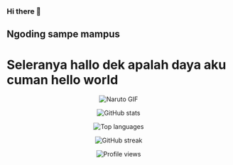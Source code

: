 ### Hi there 👋

## Ngoding sampe mampus
# Seleranya hallo dek apalah daya aku cuman hello world

<p align="center">
  <img src="https://media.giphy.com/media/EETZoyWldXgJ2/giphy.gif" alt="Naruto GIF">
</p>

<p align="center">
  <img src="https://github-readme-stats.vercel.app/api?username=dafaprasetya&show_icons=true&count_private=true" alt="GitHub stats" />
</p>
<p align="center">
  <img src="https://github-readme-stats.vercel.app/api/top-langs/?username=dafaprasetya&layout=compact&theme=tokyonight" alt="Top languages" />
</p>
<p align="center">
  <img src="https://streak-stats.demolab.com?user=dafaprasetya&theme=tokyonight&hide_border=true" alt="GitHub streak" />
</p>
<p align="center">
  <img src="https://komarev.com/ghpvc/?username=dafaprasetya&label=Profile%20views&color=0e75b6&style=flat" alt="Profile views" />
</p>


<!--
**dafaprasetya/dafaprasetya** is a ✨ _special_ ✨ repository because its `README.md` (this file) appears on your GitHub profile.

Here are some ideas to get you started:

- 🔭 I’m currently working on ...
- 🌱 I’m currently learning ...
- 👯 I’m looking to collaborate on ...
- 🤔 I’m looking for help with ...
- 💬 Ask me about ...
- 📫 How to reach me: ...
- 😄 Pronouns: ...
- ⚡ Fun fact: ...
-->
